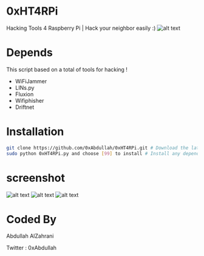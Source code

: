# 0xHT4RPi
Hacking Tools 4 Raspberry Pi | Hack your neighbor easily :)
![alt text](https://github.com/0xAbdullah/0xHT4RPi/blob/master/Screenshot/_0xHT4RPi_.png)

# Depends
This script based on a total of tools for hacking !
  - WiFiJammer
  - LINs.py
  - Fluxion
  - Wifiphisher
  - Driftnet
# Installation
```bash
git clone https://github.com/0xAbdullah/0xHT4RPi.git # Download the latest revision
sudo python 0xHT4RPi.py and choose [99] to install # Install any dependencies
```
# screenshot
![alt text](https://github.com/0xAbdullah/0xHT4RPi/blob/master/Screenshot/Screenshot_1.png)
![alt text](https://github.com/0xAbdullah/0xHT4RPi/blob/master/Screenshot/Screenshot_2.png)
![alt text](https://github.com/0xAbdullah/0xHT4RPi/blob/master/Screenshot/Screenshot_3.png)

# Coded By
Abdullah AlZahrani

Twitter : 0xAbdullah
